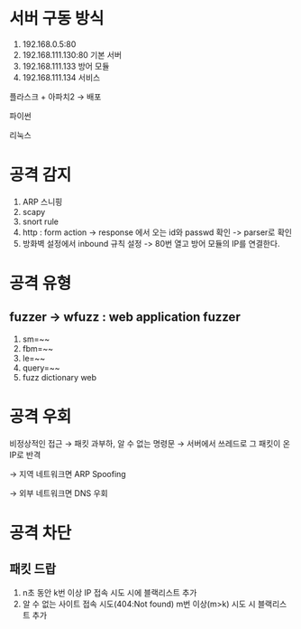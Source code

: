 # 서버 구동 방식
1. 192.168.0.5:80
2. 192.168.111.130:80 기본 서버
3. 192.168.111.133 방어 모듈
4. 192.168.111.134 서비스


플라스크 + 아파치2 → 배포

파이썬

리눅스

# 공격 감지

1. ARP 스니핑
2. scapy
3. snort rule
4. http : form action -> response 에서 오는 id와 passwd 확인
-> parser로 확인
5. 방화벽 설정에서 inbound 규칙 설정
-> 80번 열고 방어 모듈의 IP를 연결한다.


# 공격 유형
## fuzzer -> wfuzz : web application fuzzer
1. sm=~~
2. fbm=~~
3. le=~~
4. query=~~
5. fuzz dictionary web

# 공격 우회

비정상적인 접근 → 패킷 과부하, 알 수 없는 명령문 → 서버에서 쓰레드로 그 패킷이 온 IP로 반격 


→ 지역 네트워크면 ARP Spoofing

→ 외부 네트워크면 DNS 우회

# 공격 차단

## 패킷 드랍

1. n초 동안 k번 이상 IP 접속 시도 시에 블랙리스트 추가
2. 알 수 없는 사이트 접속 시도(404:Not found) m번 이상(m>k) 시도 시 블랙리스트 추가
